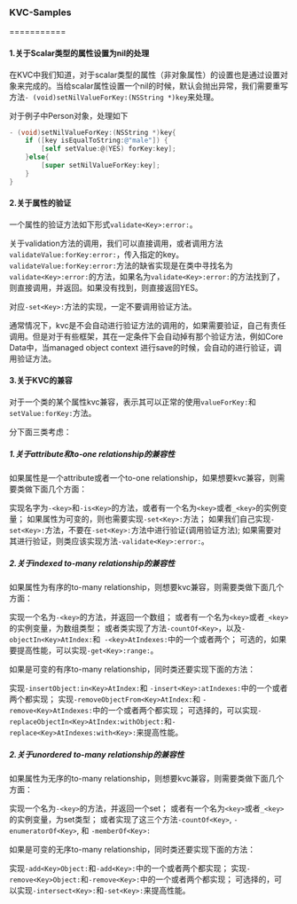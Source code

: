 ### KVC-Samples
===========

#### 1.关于Scalar类型的属性设置为nil的处理

在KVC中我们知道，对于scalar类型的属性（非对象属性）的设置也是通过设置对象来完成的。当给scalar属性设置一个nil的时候，默认会抛出异常，我们需要重写方法`- (void)setNilValueForKey:(NSString *)key`来处理。

对于例子中Person对象，处理如下
```objective-c
- (void)setNilValueForKey:(NSString *)key{
    if ([key isEqualToString:@"male"]) {
        [self setValue:@(YES) forKey:key];
    }else{
        [super setNilValueForKey:key];
    }
}
```

#### 2.关于属性的验证

一个属性的验证方法如下形式`validate<Key>:error:`。

关于validation方法的调用，我们可以直接调用，或者调用方法`validateValue:forKey:error:`，传入指定的key。
`validateValue:forKey:error:`方法的缺省实现是在类中寻找名为`validate<Key>:error:`的方法，如果名为`validate<Key>:error:`的方法找到了，则直接调用，并返回。如果没有找到，则直接返回YES。

对应`-set<Key>:`方法的实现，一定不要调用验证方法。

通常情况下，kvc是不会自动进行验证方法的调用的，如果需要验证，自己有责任调用。但是对于有些框架，其在一定条件下会自动掉有那个验证方法，例如Core Data中，当managed object context 进行save的时候，会自动的进行验证，调用验证方法。


#### 3.关于KVC的兼容

对于一个类的某个属性kvc兼容，表示其可以正常的使用`valueForKey:`和`setValue:forKey:`方法。

分下面三类考虑：

##### 1.关于attribute和to-one relationship的兼容性

如果属性是一个attribute或者一个to-one relationship，如果想要kvc兼容，则需要类做下面几个方面：

实现名字为`-<key>`和`-is<Key>`的方法，或者有一个名为`<key>`或者`_<key>`的实例变量；
如果属性为可变的，则也需要实现`-set<Key>:`方法；
如果我们自己实现`-set<Key>:`方法，不要在`-set<Key>:`方法中进行验证(调用验证方法);
如果需要对其进行验证，则类应该实现方法`-validate<Key>:error:`。

##### 2.关于indexed to-many relationship的兼容性

如果属性为有序的to-many relationship，则想要kvc兼容，则需要类做下面几个方面：

实现一个名为`-<key>`的方法，并返回一个数组；
或者有一个名为`<key>`或者`_<key>`的实例变量，为数组类型；
或者类实现了方法`-countOf<Key>`，以及`-objectIn<Key>AtIndex:`和` -<key>AtIndexes:`中的一个或者两个；
可选的，如果要提高性能，可以实现`-get<Key>:range:`。

如果是可变的有序to-many relationship，同时类还要实现下面的方法：

实现`-insertObject:in<Key>AtIndex:`和 `-insert<Key>:atIndexes:`中的一个或者两个都实现；
实现`-removeObjectFrom<Key>AtIndex:`和 `-remove<Key>AtIndexes:`中的一个或者两个都实现；
可选择的，可以实现`-replaceObjectIn<Key>AtIndex:withObject:`和`-replace<Key>AtIndexes:with<Key>:`来提高性能。

##### 2.关于unordered to-many relationship的兼容性

如果属性为无序的to-many relationship，则想要kvc兼容，则需要类做下面几个方面：

实现一个名为`-<key>`的方法，并返回一个set；
或者有一个名为`<key>`或者`_<key>`的实例变量，为set类型；
或者实现了这三个方法`-countOf<Key>`, `-enumeratorOf<Key>`, 和 `-memberOf<Key>:`

如果是可变的无序to-many relationship，同时类还要实现下面的方法：

实现`-add<Key>Object:`和`-add<Key>:`中的一个或者两个都实现；
实现`-remove<Key>Object:`和`-remove<Key>:`中的一个或者两个都实现；
可选择的，可以实现`-intersect<Key>:`和`-set<Key>:`来提高性能。







